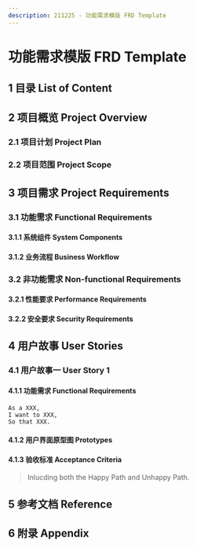 ```yaml
---
description: 211225 - 功能需求模版 FRD Template
---
```

# 功能需求模版 FRD Template

## 1 目录 List of Content

## 2 项目概览 Project Overview

### 2.1 项目计划 Project Plan

### 2.2 项目范围 Project Scope

## 3 项目需求 Project Requirements

### 3.1 功能需求 Functional Requirements

#### 3.1.1 系统组件 System Components

#### 3.1.2 业务流程 Business Workflow

### 3.2 非功能需求 Non-functional Requirements

#### 3.2.1 性能要求 Performance Requirements

#### 3.2.2 安全要求 Security Requirements

## 4 用户故事 User Stories

### 4.1 用户故事一 User Story 1

#### 4.1.1 功能需求 Functional Requirements

```
As a XXX,
I want to XXX,
So that XXX.
```

#### 4.1.2 用户界面原型图 Prototypes

#### 4.1.3 验收标准 Acceptance Criteria

> Inlucding both the Happy Path and Unhappy Path.

## 5 参考文档 Reference

## 6 附录 Appendix